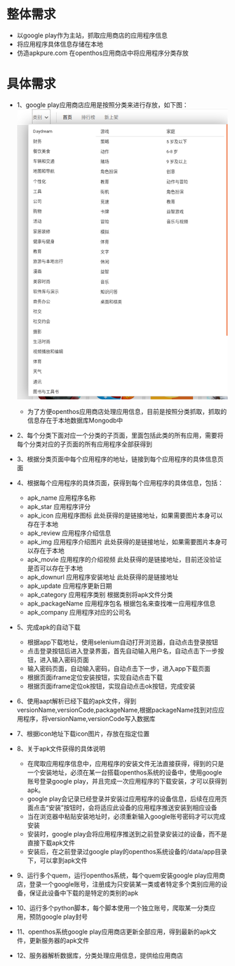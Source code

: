 

# 整体需求
- 以google play作为主站，抓取应用商店的应用程序信息
- 将应用程序具体信息存储在本地
- 仿造apkpure.com 在openthos应用商店中将应用程序分类存放

# 具体需求
- 1、google play应用商店应用是按照分类来进行存放，如下图：
     ![blockchain](https://github.com/Midysen/googleplay/blob/master/%E7%B1%BB%E5%88%AB.png)
   - 为了方便openthos应用商店处理应用信息，目前是按照分类抓取，抓取的信息存在于本地数据库Mongodb中
- 2、每个分类下面对应一个分类的子页面，里面包括此类的所有应用，需要将每个分类对应的子页面的所有应用程序全部获得到
- 3、根据分类页面中每个应用程序的地址，链接到每个应用程序的具体信息页面
- 4、根据每个应用程序的具体页面，获得到每个应用程序的具体信息，包括：
   - apk_name 应用程序名称
   - apk_star 应用程序评分
   - apk_icon 应用程序图标                          此处获得的是链接地址，如果需要图片本身可以存在于本地
   - apk_review 应用程序介绍信息
   - apk_img 应用程序介绍图片                         此处获得的是链接地址，如果需要图片本身可以存在于本地
   - apk_movie 应用程序的介绍视频                     此处获得的是链接地址，目前还没验证是否可以存在于本地
   - apk_downurl 应用程序安装地址                     此处获得的是链接地址
   - apk_update  应用程序更新日期
   - apk_category 应用程序类别                       根据类别将apk文件分类
   - apk_packageName  应用程序包名                   根据包名来查找唯一应用程序信息
   - apk_company      应用程序对应的公司名  
   
- 5、完成apk的自动下载
   - 根据app下载地址，使用selenium自动打开浏览器，自动点击登录按钮
   - 点击登录按钮后进入登录界面，首先自动输入用户名，自动点击下一步按钮，进入输入密码页面
   - 输入密码页面，自动输入密码，自动点击下一步，进入app下载页面
   - 根据页面iframe定位安装按钮，实现自动点击下载
   - 根据页面iframe定位ok按钮，实现自动点击ok按钮，完成安装

- 6、使用aapt解析已经下载的apk文件，得到versionName,versionCode,packageName,根据packageName找到对应应用程序，将versionName,versionCode写入数据库
- 7、根据icon地址下载icon图片，存放在指定位置
- 8、关于apk文件获得的具体说明
   - 在爬取应用程序信息中，应用程序的安装文件无法直接获得，得到的只是一个安装地址，必须在某一台搭载openthos系统的设备中，使用google 账号登录google play，并且完成一次应用程序的下载安装，才可以获得到apk。
   - google play会记录已经登录并安装过应用程序的设备信息，后续在应用页面点击“安装”按钮时，会将适应此设备的应用程序推送安装到相应设备
   - 当在浏览器中粘贴安装地址时，必须重新输入google账号密码才可以完成安装
   - 安装时，google play会将应用程序推送到之前登录安装过的设备，而不是直接下载apk文件
   - 安装后，在之前登录过google play的openthos系统设备的/data/app目录下，可以拿到apk文件
   
- 9、运行多个quem，运行openthos系统，每个quem安装google play应用商店，登录一个google账号，注册成为只安装某一类或者特定多个类别应用的设备，保证此设备中下载的是特定的类别的apk
- 10、运行多个python脚本，每个脚本使用一个独立账号，爬取某一分类应用，预防google play封号
- 11、openthos系统google play应用商店更新全部应用，得到最新的apk文件，更新服务器的apk文件
- 12、服务器解析数据库，分类处理应用信息，提供给应用商店


